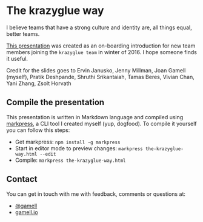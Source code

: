 # The krazyglue way

I believe teams that have a strong culture and identity are, all  things equal, better teams.

[This presentation](https://gamell.github.io/krazyglue-way/) was created as an on-boarding introduction for new team members joining the `krazyglue team` in winter of 2016. I hope someone finds it useful.

Credit for the slides goes to Ervin Janusko, Jenny Millman, Joan Gamell (myself), Pratik Deshpande, Shruthi Srikantaiah, Tamas Beres, Vivian Chan, Yani Zhang, Zsolt Horvath

## Compile the presentation

This presentation is written in Markdown language and compiled using [markpress](https://www.npmjs.com/package/markpress), a CLI tool I created myself (yup, dogfood). To compile it yourself you can follow this steps:

- Get markpress: `npm install -g markpress`
- Start in editor mode to preview changes: `markpress the-krazyglue-way.html --edit`
- Compile: `markpress the-krazyglue-way.html`

## Contact

You can get in touch with me with feedback, comments or questions at:

- [@gamell](https://twitter.com/gamell)
- [gamell.io](http://gamell.io/#/contact)
